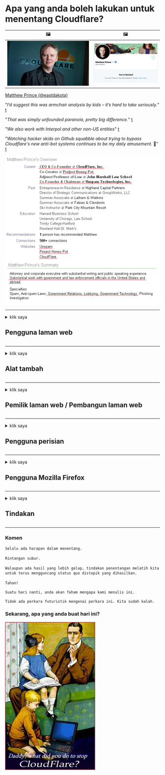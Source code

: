 # Apa yang anda boleh lakukan untuk menentang Cloudflare?

| 🖼 | 🖼 |
| --- | --- |
| ![](image/matthew_prince.jpg) | ![](image/blockedbymatthewprince.jpg) |

[Matthew Prince (@eastdakota)](https://twitter.com/eastdakota)

"*I’d suggest this was armchair analysis by kids – it’s hard to take seriously.*" [t](https://www.theguardian.com/technology/2015/nov/19/cloudflare-accused-by-anonymous-helping-isis)

"*That was simply unfounded paranoia, pretty big difference.*"  [t](https://twitter.com/xxdesmus/status/992757936123359233)

"*We also work with Interpol and other non-US entities*" [t](https://twitter.com/eastdakota/status/1203028504184360960)

"*Watching hacker skids on Github squabble about trying to bypass Cloudflare's new anti-bot systems continues to be my daily amusement.* 🍿" [t](https://twitter.com/eastdakota/status/1273277839102656515)


![](image/whoismp.jpg)

---


<details>
<summary>klik saya

## Pengguna laman web
</summary>


- Sekiranya laman web yang anda suka menggunakan Cloudflare, beritahu mereka untuk tidak menggunakan Cloudflare.
  - Rengekan di media sosial seperti Facebook, Reddit, Twitter atau Mastodon tidak ada bezanya. [Tindakan lebih kuat daripada hashtag.](https://twitter.com/phyzonloop/status/1274132092490862594)
  - Cuba hubungi pemilik laman web jika anda ingin menjadikan diri anda berguna.

[Cloudflare berkata](https://github.com/Eloston/ungoogled-chromium/issues/783):
```
Kami mengesyorkan agar anda menghubungi pentadbir untuk perkhidmatan atau laman web tertentu yang anda hadapi dan berkongsi pengalaman anda.
```

[Sekiranya anda tidak memintanya, pemilik laman web tidak akan pernah mengetahui masalah ini.](PEOPLE.md)

![](image/liberapay.jpg)

[Contoh yang berjaya](https://counterpartytalk.org/t/turn-off-cloudflare-on-counterparty-co-plz/164/5).<br>
Awak ada masalah? [Tinggikan suara anda sekarang.](https://github.com/maraoz/maraoz.github.io/issues/1) Contoh di bawah.

```
Anda hanya membantu penapisan korporat dan pengawasan besar-besaran.
https://codeberg.org/crimeflare/cloudflare-tor/src/branch/master/README.md
```

```
Halaman web anda berada di taman berdinding peribadi CloudFlare yang menyalahgunakan privasi.
https://codeberg.org/crimeflare/cloudflare-tor/
```

- Luangkan sedikit masa untuk membaca dasar privasi laman web.
  - jika laman web berada di belakang Cloudflare atau laman web menggunakan perkhidmatan yang disambungkan ke Cloudflare.

Ia mesti menjelaskan apa itu "Cloudflare", dan meminta izin untuk berkongsi data anda dengan Cloudflare. Kegagalan untuk melakukannya akan mengakibatkan pecah amanah dan laman web yang dimaksud harus dielakkan.

[Contoh dasar privasi yang boleh diterima ada di sini](https://archive.is/bDlTz) ("Subprocessors" > "Entity Name")

```
Saya telah membaca dasar privasi anda dan saya tidak dapat menemui perkataan Cloudflare.
Saya enggan berkongsi data dengan anda sekiranya anda terus memasukkan data saya ke Cloudflare.
https://codeberg.org/crimeflare/cloudflare-tor/
```

Ini adalah contoh dasar privasi yang tidak mempunyai kata Cloudflare.
[Liberland Jobs](https://archive.is/daKIr) [privacy policy](https://docsend.com/view/feiwyte):

![](image/cfwontobey.jpg)

Cloudflare mempunyai dasar privasi mereka sendiri.
[Cloudflare suka orang yang melakukan doxxing.](https://www.reddit.com/r/GamerGhazi/comments/2s64fe/be_wary_reporting_to_cloudflare/)

Berikut adalah contoh yang baik untuk borang pendaftaran laman web.
AFAIK, laman web sifar melakukan ini. Adakah anda akan mempercayai mereka?

```
Dengan mengklik "Daftar untuk XYZ", anda bersetuju dengan syarat perkhidmatan dan pernyataan privasi kami.
Anda juga bersetuju untuk berkongsi data anda dengan Cloudflare dan juga bersetuju untuk pernyataan privasi cloudflare.
Sekiranya Cloudflare membocorkan maklumat anda atau tidak membenarkan anda menyambung ke pelayan kami, itu bukan salah kami. [*]

[ Mendaftar ] [ saya tidak bersetuju ]
```
[*] [PEOPLE.md](PEOPLE.md)


- Cuba jangan menggunakan perkhidmatan mereka. Ingat bahawa anda sedang diperhatikan oleh Cloudflare.
  - ["I'm in your TLS, sniffin' your passworz"](image/iminurtls.jpg)

- Cari laman web lain. Terdapat alternatif dan peluang di internet!

- Meyakinkan rakan anda untuk menggunakan Tor setiap hari.
  - Tanpa nama mesti menjadi standard internet terbuka!
  - [Perhatikan bahawa projek Tor tidak menyukai projek ini.](HISTORY.md)

</details>

------

<details>
<summary>klik saya

## Alat tambah
</summary>

- Sekiranya penyemak imbas anda adalah Firefox, Tor Browser, atau Ungoogled Chromium, gunakan salah satu tambahan ini di bawah.
  - Sekiranya anda ingin menambah alat tambah baru tanyakan terlebih dahulu.


| Nama | Pemaju | Sokongan | Boleh Sekat | Boleh Memberitahu | Chrome |
| -------- | -------- | -------- | -------- | -------- | -------- |
| [Bloku Cloudflaron MITM-Atakon](subfiles/about.bcma.md) | #Addon | [ ? ](README.md) | **Ya**     | **Ya**     |  **Ya** |
| [Ĉu ligoj estas vundeblaj al MITM-atako?](subfiles/about.ismm.md) | #Addon | [ ? ](README.md) | Tidak     | **Ya**     |  **Ya** |
| [Ĉu ĉi tiuj ligoj blokos Tor-uzanton?](subfiles/about.isat.md) | #Addon | [ ? ](README.md) | Tidak     | **Ya**     |  **Ya** |
| [Block Cloudflare MITM Attack](https://trac.torproject.org/projects/tor/attachment/ticket/24351/block_cloudflare_mitm_attack-1.0.14.1-an%2Bfx.xpi)<br>[**DELETED BY TOR PROJECT**](HISTORY.md) | nullius | [ ? ](tool/block_cloudflare_mitm_fx), [Link](README.md) | **Ya**     | **Ya**     |  Tidak |
| [TPRB](http://34ahehcli3epmhbu2wbl6kw6zdfl74iyc4vg3ja4xwhhst332z3knkyd.onion/) | Sw | [ ? ](http://34ahehcli3epmhbu2wbl6kw6zdfl74iyc4vg3ja4xwhhst332z3knkyd.onion/) | **Ya**     | **Ya**     |  Tidak |
| [Detect Cloudflare](https://addons.mozilla.org/en-US/firefox/addon/detect-cloudflare/) | Frank Otto | [ ? ](https://github.com/traktofon/cf-detect) | Tidak     | **Ya**     |  Tidak |
| [True Sight](https://addons.mozilla.org/en-US/firefox/addon/detect-cloudflare-plus/) | claustromaniac | [ ? ](https://github.com/claustromaniac/detect-cloudflare-plus) | Tidak     | **Ya**     |  Tidak |
| [Which Cloudflare datacenter am I visiting?](https://addons.mozilla.org/en-US/firefox/addon/cf-pop/) | 依云 | [ ? ](https://github.com/lilydjwg/cf-pop) | Tidak     | **Ya**     |  Tidak |


- "Decentraleyes" dapat menghentikan sambungan ke "CDNJS (Cloudflare)".
  - Ini menghalang banyak permintaan untuk menjangkau rangkaian, dan menyajikan fail tempatan agar laman tidak rosak.
  - Pembangun menjawab: "[very concerning indeed](https://github.com/Synzvato/decentraleyes/issues/236#issuecomment-352049501)", "[widespread usage severely centralizes the web](https://github.com/Synzvato/decentraleyes/issues/251#issuecomment-366752049)"

- [Anda juga boleh membuang atau tidak mempercayai sijil Cloudflare dari Lembaga Sijil (CA) anda.](https://www.ssl.com/how-to/remove-root-certificate-firefox/)

</details>

------

<details>
<summary>klik saya

## Pemilik laman web / Pembangun laman web
</summary>


![](image/word_cloudflarefree.jpg)

- Jangan gunakan penyelesaian Cloudflare, Tempoh.
  - Anda boleh melakukan yang lebih baik daripada itu, bukan? [Inilah cara membuang langganan, rancangan, domain, atau akaun Cloudflare.](https://support.cloudflare.com/hc/en-us/articles/200167776-Removing-subscriptions-plans-domains-or-accounts)

| 🖼 | 🖼 |
| --- | --- |
| ![](image/htmlalertcloudflare.jpg) | ![](image/htmlalertcloudflare2.jpg) |

- Mahukan lebih ramai pelanggan? Anda tahu apa yang perlu dibuat. Petunjuk adalah "garis atas".
  - [Helo, anda menulis "Kami memandang serius privasi anda" tetapi saya mendapat "Ralat 403 Proksi Tanpa Nama Dilarang Tidak Dibolehkan".](https://it.slashdot.org/story/19/02/19/0033255/stop-saying-we-take-your-privacy-and-security-seriously) Mengapa anda menyekat Tor Atau VPN? [Dan mengapa anda menyekat e-mel sementara?](http://nomdjgwjvyvlvmkolbyp3rocn2ld7fnlidlt2jjyotn3qqsvzs2gmuyd.onion/mail/)

![](image/anonexist.jpg)

- Menggunakan Cloudflare akan meningkatkan kemungkinan gangguan. Pengunjung tidak dapat mengakses ke laman web anda jika pelayan anda dimatikan atau Cloudflare dimatikan.
  - [Adakah anda benar-benar berfikir Cloudflare tidak pernah turun?](https://www.ibtimes.com/cloudflare-down-not-working-sites-producing-504-gateway-timeout-errors-2618008) [Another](https://twitter.com/Jedduff/status/1097875615997399040) [sample](https://twitter.com/search?f=tweets&vertical=default&q=Cloudflare%20is%20having%20problems). [Need more](PEOPLE.md)?

![](image/cloudflareinternalerror.jpg)

- Menggunakan Cloudflare untuk memproksi "perkhidmatan API", "pelayan kemas kini perisian" atau "suapan RSS" anda akan membahayakan pelanggan anda. Seorang pelanggan memanggil anda dan berkata "Saya tidak dapat menggunakan API anda lagi", dan anda tidak tahu apa yang sedang berlaku. Cloudflare dapat menyekat pelanggan anda secara senyap. Adakah anda fikir tidak apa-apa?
  - Terdapat banyak perkhidmatan pembaca RSS dan RSS pembaca dalam talian. Mengapa anda menerbitkan RSS feed jika anda tidak membenarkan orang melanggan?

![](image/rssfeedovercf.jpg)

- Adakah anda memerlukan sijil HTTPS? Gunakan "Let's Encrypt" atau beli dari syarikat CA.

- Adakah anda memerlukan pelayan DNS? Tidak dapat menyediakan pelayan anda sendiri? Bagaimana dengan mereka: [Hurricane Electric Free DNS](https://dns.he.net/), [Dyn.com](https://dyn.com/dns/), [1984 Hosting](https://www.1984hosting.com/), [Afraid.Org (Pentadbir memadamkan akaun anda jika anda menggunakan TOR)](https://freedns.afraid.org/)

- Mencari perkhidmatan hosting? Percuma sahaja? Bagaimana dengan mereka: [Onion Service](http://vww6ybal4bd7szmgncyruucpgfkqahzddi37ktceo3ah7ngmcopnpyyd.onion/en/security/network-security/tor/onionservices-best-practices), [Free Web Hosting Area](https://freewha.com/), [Autistici/Inventati Web Site Hosting](https://www.autinv5q6en4gpf4.onion/services/website), [Github Pages](https://pages.github.com/), [Surge](https://surge.sh/)
  - [Alternatif untuk Cloudflare](subfiles/cloudflare-alternatives.md)

- Adakah anda menggunakan "cloudflare-ipfs.com"? [Adakah anda tahu Cloudflare IPFS buruk?](PEOPLE.md)

- Pasang Firewall Aplikasi Web seperti OWASP dan Fail2Ban pada pelayan anda dan konfigurasikan dengan betul.
  - Menyekat Tor bukanlah jalan penyelesaian. Jangan menghukum semua orang hanya untuk pengguna buruk kecil.

- Alihkan atau sekat pengguna "Cloudflare Warp" daripada mengakses laman web anda. Dan berikan alasan sekiranya anda boleh.

> Senarai IP: "[Julat IP Cloudflare semasa](cloudflare_inc/)"

> A: Sekat saja mereka

```
server {
...
deny 173.245.48.0/20;
deny 103.21.244.0/22;
deny 103.22.200.0/22;
deny 103.31.4.0/22;
deny 141.101.64.0/18;
deny 108.162.192.0/18;
deny 190.93.240.0/20;
deny 188.114.96.0/20;
deny 197.234.240.0/22;
deny 198.41.128.0/17;
deny 162.158.0.0/15;
deny 104.16.0.0/12;
deny 172.64.0.0/13;
deny 131.0.72.0/22;
deny 2400:cb00::/32;
deny 2606:4700::/32;
deny 2803:f800::/32;
deny 2405:b500::/32;
deny 2405:8100::/32;
deny 2a06:98c0::/29;
deny 2c0f:f248::/32;
...
}
```

> B: Ubah hala ke halaman amaran

```
http {
...
geo $iscf {
default 0;
173.245.48.0/20 1;
103.21.244.0/22 1;
103.22.200.0/22 1;
103.31.4.0/22 1;
141.101.64.0/18 1;
108.162.192.0/18 1;
190.93.240.0/20 1;
188.114.96.0/20 1;
197.234.240.0/22 1;
198.41.128.0/17 1;
162.158.0.0/15 1;
104.16.0.0/12 1;
172.64.0.0/13 1;
131.0.72.0/22 1;
2400:cb00::/32 1;
2606:4700::/32 1;
2803:f800::/32 1;
2405:b500::/32 1;
2405:8100::/32 1;
2a06:98c0::/29 1;
2c0f:f248::/32 1;
}
...
}

server {
...
if ($iscf) {rewrite ^ https://example.com/cfwsorry.php;}
...
}

<?php
header('HTTP/1.1 406 Not Acceptable');
echo <<<CLOUDFLARED
Thank you for visiting ourwebsite.com!<br />
We are sorry, but we can't serve you because your connection is being intercepted by Cloudflare.<br />
Please read https://codeberg.org/crimeflare/cloudflare-tor for more information.<br />
CLOUDFLARED;
die();
```

- Sediakan Tor Onion Service atau I2P jika anda mempercayai kebebasan dan mengalu-alukan pengguna tanpa nama.

- Minta nasihat daripada pengendali laman web Clearnet / Tor lain dan berkawan tanpa nama!

</details>

------

<details>
<summary>klik saya

## Pengguna perisian
</summary>


- Discord menggunakan CloudFlare. Alternatif? Kami mengesyorkan [**Briar** (Android)](https://f-droid.org/en/packages/org.briarproject.briar.android/), [Ricochet (PC)](https://ricochet.im/), [Tox + Tor (Android/PC)](https://tox.chat/download.html)
  - Briar merangkumi Tor daemon sehingga anda tidak perlu memasang Orbot.
  - Pembangun Qwtch, Open Privacy, menghapus projek stop_cloudflare dari perkhidmatan git mereka tanpa notis.

- Sekiranya anda menggunakan Debian GNU / Linux, atau turunannya, langgan: [bug #831835](https://bugs.debian.org/cgi-bin/bugreport.cgi?bug=831835). Dan jika boleh, bantu verifikasi tambalan itu, dan bantu penyelenggara membuat kesimpulan yang tepat mengenai apakah itu boleh diterima.

- Sentiasa mengesyorkan penyemak imbas ini.

| Nama | Pemaju | Sokongan | Komen |
| -------- | -------- | -------- | -------- |
| [Ungoogled-Chromium](https://ungoogled-software.github.io/ungoogled-chromium-binaries/) | Eloston | [ ? ](https://github.com/Eloston/ungoogled-chromium) | PC (Win, Mac, Linux)  _!Tor_ |
| [Bromite](https://www.bromite.org/fdroid) | Bromite | [ ? ](https://github.com/bromite/bromite/issues) | Android  _!Tor_ |
| [Tor Browser](https://www.torproject.org/download/) | Tor Project | [ ? ](https://support.torproject.org/) | PC (Win, Mac, Linux)  _Tor_|
| [Tor Browser Android](https://www.torproject.org/download/) | Tor Project | [ ? ](https://support.torproject.org/) | Android  _Tor_|
| [Onion Browser](https://itunes.apple.com/us/app/onion-browser/id519296448?mt=8) | Mike Tigas | [ ? ](https://github.com/OnionBrowser/OnionBrowser/issues) | Apple iOS  _Tor_|
| [GNU/Icecat](https://www.gnu.org/software/gnuzilla/) | GNU | [ ? ](https://www.gnu.org/software/gnuzilla/) | PC (Linux) |
| [IceCatMobile](https://f-droid.org/en/packages/org.gnu.icecat/) | GNU | [ ? ](https://lists.gnu.org/mailman/listinfo/bug-gnuzilla) | Android |
| [Iridium Browser](https://iridiumbrowser.de/about/) | Iridium | [ ? ](https://github.com/iridium-browser/iridium-browser/) | PC (Win, Mac, Linux, OpenBSD) |


Privasi perisian lain tidak sempurna. Ini tidak bermaksud penyemak imbas Tor "sempurna".
Tidak ada 100% selamat atau 100% peribadi di internet dan teknologi.

- Tidak mahu menggunakan Tor? Anda boleh menggunakan mana-mana penyemak imbas dengan Tor daemon.
  - [Perhatikan bahawa projek Tor tidak menyukai ini.](https://support.torproject.org/tbb/tbb-9/) Gunakan Penyemak Imbas Tor jika anda dapat melakukannya.
- [Cara menggunakan Chromium dengan Tor](subfiles/chromium_tor.md)


Mari bercakap mengenai privasi perisian lain.

- [Sekiranya anda benar-benar perlu menggunakan Firefox, pilih "Firefox ESR".](https://www.mozilla.org/en-US/firefox/organizations/)
  - [Firefox - Pengawas Spyware](https://spyware.neocities.org/articles/firefox.html)
  - [Firefox menolak ucapan bebas, melarang kebebasan bersuara](https://web.archive.org/web/20200423010026/https://reclaimthenet.org/firefox-rejects-free-speech-bans-free-speech-commenting-plugin-dissenter-from-its-extensions-gallery/)
  - ["100+ undian rendah. Sepertinya meminta syarikat perisian untuk ... perisian terlalu banyak hari ini."](https://old.reddit.com/r/firefox/comments/gutdiw/weve_got_work_to_do_the_mozilla_blog/fslbbb6/)
  - [Eh, mengapa Firefox menunjukkan kepada saya pautan tajaan di bar URL saya?](https://www.reddit.com/r/firefox/comments/jybx2w/uh_why_is_firefox_showing_me_sponsored_links_in/)
  - [Mozilla - Setan menjelma](https://digdeeper.neocities.org/ghost/mozilla.html)

- [Ingat, Mozilla menggunakan perkhidmatan Cloudflare.](https://www.robtex.com/dns-lookup/www.mozilla.org) [Mereka juga menggunakan perkhidmatan DNS Cloudflare pada produk mereka.](https://www.theregister.co.uk/2018/03/21/mozilla_testing_dns_encryption/)

- [Mozilla secara rasmi menolak tiket ini.](https://bugzilla.mozilla.org/show_bug.cgi?id=1426618)

- [Firefox Focus adalah jenaka.](https://github.com/mozilla-mobile/focus-android/issues/1743) [Mereka berjanji untuk mematikan telemetri tetapi mereka mengubahnya.](https://github.com/mozilla-mobile/focus-android/issues/4210)

- [Pembangun PaleMoon / Basilisk menyukai Cloudflare.](https://github.com/mozilla-mobile/focus-android/issues/1743#issuecomment-345993097)
  - [Pelayan Arkib Pale Moon menggodam dan menyebarkan perisian hasad selama 18 Bulan](https://www.reddit.com/r/privacytoolsIO/comments/cc808y/pale_moons_archive_server_hacked_and_spread/)
  - Dia juga membenci pengguna Tor - "[Biarkan ia memusuhi Tor. Saya rasa kebanyakan laman web harus memusuhi Tor memandangkan faktor penyalahgunaannya sangat tinggi.](https://github.com/yacy/yacy_search_server/issues/314#issuecomment-565932097)"

- [Waterfox mengalami masalah "telefon rumah" yang teruk](https://spyware.neocities.org/articles/waterfox.html)

- [Google Chrome adalah perisian intip.](https://www.gnu.org/proprietary/malware-google.en.html)
  - [Google melengkapkan aktiviti anda.](https://spyware.neocities.org/articles/chrome.html)

- [SRWare Iron menjadikan terlalu banyak sambungan telefon ke rumah.](https://spyware.neocities.org/articles/iron.html) Ia juga menyambung ke domain google.

- [Penjejak Facebook / Twitter senarai putih Brave Browser.](https://www.bleepingcomputer.com/news/security/facebook-twitter-trackers-whitelisted-by-brave-browser/)
  - [Inilah lebih banyak masalah.](https://spyware.neocities.org/articles/brave.html)
  - [ID gabungan binance](https://twitter.com/cryptonator1337/status/1269594587716374528)

- [Microsoft Edge membolehkan Facebook menjalankan kod Flash di belakang pengguna.](https://www.zdnet.com/article/microsoft-edge-lets-facebook-run-flash-code-behind-users-backs/)

- [Vivaldi tidak menghormati privasi anda.](https://spyware.neocities.org/articles/vivaldi.html)

- [Tahap perisian intip: Sangat Tinggi](https://spyware.neocities.org/articles/opera.html)

- Apple iOS: [Anda sama sekali tidak boleh menggunakan iOS, terutamanya kerana ia adalah perisian hasad.](https://www.gnu.org/proprietary/malware-apple.html)

Oleh itu, kami mencadangkan jadual di atas sahaja. Tiada lagi.

</details>

------

<details>
<summary>klik saya

## Pengguna Mozilla Firefox
</summary>


- "Firefox Nightly" akan menghantar maklumat peringkat debug ke pelayan Mozilla tanpa kaedah memilih keluar.
  - [Pelayan Mozilla mengalahkan Cloudflare](https://www.digwebinterface.com/?hostnames=www.mozilla.org%0D%0Amozilla.cloudflare-dns.com&type=&ns=resolver&useresolver=8.8.4.4&nameservers=)

- Adalah mungkin untuk melarang Firefox menyambung ke pelayan Mozilla.
  - [Panduan templat dasar Mozilla](https://github.com/mozilla/policy-templates/blob/master/README.md)
  - Perlu diingat bahawa muslihat ini mungkin berhenti berfungsi pada versi kemudian kerana Mozilla suka memasukkan senarai putih kepada mereka sendiri.
  - Gunakan penapis firewall dan DNS untuk menyekatnya sepenuhnya.

"`/distribution/policies.json`"

>     "WebsiteFilter": {
> 		"Block": [
> 		"*://*.mozilla.com/*",
> 		"*://*.mozilla.net/*",
> 		"*://*.mozilla.org/*",
> 		"*://webcompat.com/*",
> 		"*://*.firefox.com/*",
> 		"*://*.thunderbird.net/*",
> 		"*://*.cloudflare.com/*"
> 		]
>     },


- ~~Laporkan bug pada pelacak mozilla, memberitahu mereka untuk tidak menggunakan Cloudflare.~~ Terdapat laporan pepijat mengenai bugzilla. Banyak orang menyatakan kebimbangan mereka, namun bug itu disembunyikan oleh pentadbir pada tahun 2018.

- Anda boleh mematikan DoH di Firefox.
  - [Tukar pembekal DNS Firefox lalai](subfiles/change-firefox-dns.md)

![](image/firefoxdns.jpg)

- [Sekiranya anda ingin menggunakan DNS bukan ISP, pertimbangkan untuk menggunakan perkhidmatan DNS OpenNIC Tier2 atau perkhidmatan DNS bukan Cloudflare.](https://wiki.opennic.org/start)
![](image/opennic.jpg)
  - Sekat Cloudflare dengan DNS. [Crimeflare DNS](https://dns.crimeflare.eu.org/)

- Anda boleh menggunakan Tor sebagai pemecah DNS. [Sekiranya anda bukan pakar Tor, tanyakan soalan di sini.](https://tor.stackexchange.com/)

> **Bagaimana?**
> 1. Muat turun Tor dan pasangkannya di komputer anda.
> 2. Tambahkan baris ini ke fail "torrc".
> DNSPort 127.0.0.1:53
> 3. Mulakan semula Tor.
> 4. Tetapkan pelayan DNS komputer anda ke "127.0.0.1".

</details>

------

<details>
<summary>klik saya

## Tindakan
</summary>


- Beritahu orang lain di sekeliling anda mengenai bahaya Cloudflare.

- [Bantu memperbaiki repositori ini.](https://codeberg.org/crimeflare/cloudflare-tor).
  - Kedua-dua senarai, hujah menentangnya dan perinciannya.

- [Mendokumentasikan dan menjadikannya sangat umum di mana masalah berlaku dengan Cloudflare (dan syarikat serupa), pastikan untuk menyebut repositori ini apabila anda melakukannya](https://codeberg.org/crimeflare/cloudflare-tor) :)

- Dapatkan lebih ramai orang menggunakan Tor secara lalai sehingga mereka dapat menjelajahi web dari perspektif bahagian yang berlainan di dunia.

- Mulakan kumpulan, di media sosial dan ruang makan, yang didedikasikan untuk membebaskan dunia dari Cloudflare.

- Sekiranya sesuai, pautan ke kumpulan ini di repositori ini - ini boleh menjadi tempat untuk menyelaraskan kerja sama sebagai kumpulan.

- [Mulakan kerjasama yang dapat memberikan alternatif bukan korporat yang bermakna untuk Cloudflare.](subfiles/cloudflare-alternatives.md)

- Beri tahu kami tentang sebarang alternatif untuk membantu sekurang-kurangnya memberikan pertahanan berlapis terhadap Cloudflare.

- Sekiranya anda pelanggan Cloudflare, tetapkan tetapan privasi anda, dan tunggu sehingga mereka melanggarnya.
  - [Kemudian bawa mereka di bawah caj pelanggaran anti-spam / privasi.](https://twitter.com/thexpaw/status/1108424723233419264)

- Sekiranya anda berada di Amerika Syarikat dan laman web yang dimaksudkan adalah bank atau akauntan, cuba berikan tekanan undang-undang di bawah Akta Gramm – Leach – Bliley, atau Akta Orang Amerika dengan DIsabiliti dan laporkan kepada kami sejauh mana anda mencapai .

- Sekiranya laman web tersebut adalah laman web pemerintah, cuba berikan tekanan undang-undang di bawah Pindaan Pertama Perlembagaan AS.

- Sekiranya anda warga negara EU, hubungi laman web untuk menghantar maklumat peribadi anda di bawah Peraturan Perlindungan Data Umum. Sekiranya mereka enggan memberikan maklumat anda, itu adalah pelanggaran undang-undang.

- Bagi syarikat yang mengaku menawarkan perkhidmatan di laman web mereka, cubalah melaporkannya sebagai "iklan palsu" kepada organisasi perlindungan pengguna dan BBB. Laman web Cloudflare dilayan oleh pelayan Cloudflare.

- [ITU mencadangkan dalam konteks AS bahawa Cloudflare mulai cukup besar sehingga undang-undang antimonopoli dapat dijatuhkan ke atas mereka.](https://www.itu.int/en/ITU-T/Workshops-and-Seminars/20181218/Documents/Geoff_Huston_Presentation.pdf)

- Boleh dibayangkan bahawa GNU GPL versi 4 dapat merangkumi peruntukan untuk tidak menyimpan kod sumber di sebalik perkhidmatan tersebut, yang memerlukan semua program GPLv4 dan yang lebih baru yang sekurang-kurangnya kod sumber dapat diakses melalui media yang tidak mendiskriminasi pengguna Tor.

</details>

------

### Komen

```
Selalu ada harapan dalam menentang.

Rintangan subur.

Walaupun ada hasil yang lebih gelap, tindakan penentangan melatih kita untuk terus mengguncang status quo distopik yang dihasilkan.

Tahan!
```

```
Suatu hari nanti, anda akan faham mengapa kami menulis ini.
```

```
Tidak ada perkara futuristik mengenai perkara ini. Kita sudah kalah.
```

### Sekarang, apa yang anda buat hari ini?


![](image/stopcf.jpg)
